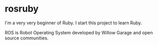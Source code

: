rosruby
=======

I'm a very very beginner of Ruby.
I start this project to learn Ruby.

ROS is Robot Operating System developed by Willow Garage and open source communities.
